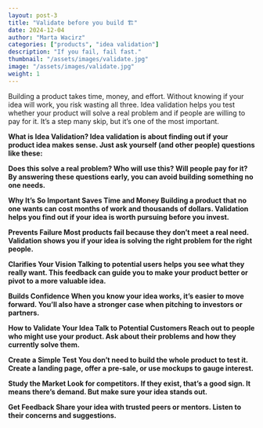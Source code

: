 ```yaml
---
layout: post-3
title: "Validate before you build 🏗️"
date: 2024-12-04
author: "Marta Wacirz"
categories: ["products", "idea validation"]
description: "If you fail, fail fast."
thumbnail: "/assets/images/validate.jpg"
image: "/assets/images/validate.jpg"
weight: 1
---
```


Building a product takes time, money, and effort. Without knowing if your idea will work, you risk wasting all three. Idea validation helps you test whether your product will solve a real problem and if people are willing to pay for it. It’s a step many skip, but it’s one of the most important.

<b>What is Idea Validation?</strong>
Idea validation is about finding out if your product idea makes sense. Just ask yourself (and other people) questions like these:

<strong>Does this solve a real problem?</strong>
Who will use this?
Will people pay for it?
By answering these questions early, you can avoid building something no one needs.

<strong>Why It’s So Important</strong>
Saves Time and Money
Building a product that no one wants can cost months of work and thousands of dollars. Validation helps you find out if your idea is worth pursuing before you invest.

<strong>Prevents Failure</strong>
Most products fail because they don’t meet a real need. Validation shows you if your idea is solving the right problem for the right people.

<strong>Clarifies Your Vision</strong>
Talking to potential users helps you see what they really want. This feedback can guide you to make your product better or pivot to a more valuable idea.

<strong>Builds Confidence</strong>
When you know your idea works, it’s easier to move forward. You’ll also have a stronger case when pitching to investors or partners.


<strong>How to Validate Your Idea</strong>
<strong>Talk to Potential Customers</strong>
Reach out to people who might use your product. Ask about their problems and how they currently solve them.

<strong>Create a Simple Test</strong>
You don’t need to build the whole product to test it. Create a landing page, offer a pre-sale, or use mockups to gauge interest.

<strong>Study the Market</strong>
Look for competitors. If they exist, that’s a good sign. It means there’s demand. But make sure your idea stands out.

<strong>Get Feedback</strong>
Share your idea with trusted peers or mentors. Listen to their concerns and suggestions.
